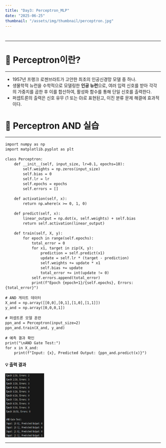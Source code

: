```yaml
---
title: "Day3: Perceptron_MLP"
date: "2025-06-25"
thumbnail: "/assets/img/thumbnail/perceptron.jpg"
---
```


# 

---

# 📌 Perceptron이란?
---
- 1957년 프랭크 로젠브라트가 고안한 최초의 인공신경망 모델 중 하나. 
- 생물학적 뉴런을 수학적으로 모델링한 **인공 뉴런**으로, 여러 입력 신호를 받아 각각의 가중치를 곱한 후 이를 합산하여, 활성화 함수를 통해 단일 신호를 출력한다.
- 퍼셉트론의 출력은 신호 유무 (1 또는 0)로 표현된고, 이진 분류 문제 해결에 효과적이다.

# 📌 Perceptron AND 실습
---
```
import numpy as np
import matplotlib.pyplot as plt

class Perceptron:
    def __init__(self, input_size, lr=0.1, epochs=10):
        self.weights = np.zeros(input_size)
        self.bias = 0
        self.lr = lr
        self.epochs = epochs
        self.errors = []

    def activation(self, x):
        return np.where(x >= 0, 1, 0)

    def predict(self, x):
        linear_output = np.dot(x, self.weights) + self.bias
        return self.activation(linear_output)

    def train(self, X, y):
        for epoch in range(self.epochs):
            total_error = 0
            for x1, target in zip(X, y):
                prediction = self.predict(x1)
                update = self.lr * (target - prediction)
                self.weights += update * x1
                self.bias += update
                total_error += int(update != 0)
            self.errors.append(total_error)
            print(f"Epoch {epoch+1}/{self.epochs}, Errors: {total_error}")

# AND 게이트 데이터
X_and = np.array([[0,0],[0,1],[1,0],[1,1]])
y_and = np.array([0,0,0,1])

# 퍼셉트론 모델 훈련
ppn_and = Perceptron(input_size=2)
ppn_and.train(X_and, y_and)

# 예측 결과 확인
print("\nAND Gate Test:")
for x in X_and:
    print(f"Input: {x}, Predicted Output: {ppn_and.predict(x)}")
```

#### 💡 **출력 결과** <br>

<img src="/assets/img/AI/perceptron_and.png" style="width:25% !important;">

---